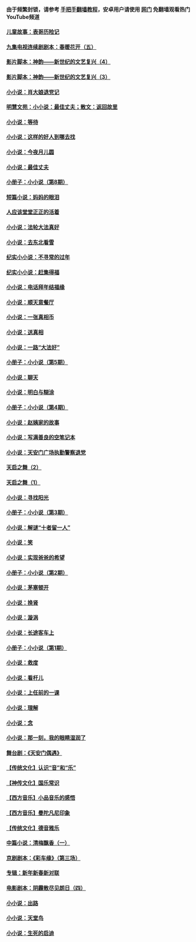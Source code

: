 #### 由于频繁封锁，请参考 [手把手翻墙教程](https://github.com/gfw-breaker/guides/wiki/)，安卓用户请使用 [网门](https://github.com/gfw-breaker/nogfw/blob/master/dl.md?t=07200101) 免翻墙观看热门YouTube频道 

#### [儿童故事：表哥历险记](../pages/328/383535.md?t=07200101) 

#### [九集电视连续剧剧本：春暖花开（五）](../pages/328/275919.md?t=07200101) 

#### [影片脚本：神韵——新世纪的文艺复兴（4）](../pages/328/266089.md?t=07200101) 

#### [影片脚本：神韵——新世纪的文艺复兴（3）](../pages/328/266087.md?t=07200101) 

#### [小小说：肖大娘退党记](../pages/328/239807.md?t=07200101) 

#### [明慧文苑：小小说：最佳丈夫；散文：返回故里](../pages/328/3439.md?t=07200101) 

#### [小小说：等待](../pages/328/223927.md?t=07200101) 

#### [小小说：这样的好人到哪去找](../pages/328/209396.md?t=07200101) 

#### [小小说：今夜月儿圆](../pages/328/193588.md?t=07200101) 

#### [小小说：最佳丈夫](../pages/328/190938.md?t=07200101) 

#### [小册子：小小说（第8期）](../pages/328/188202.md?t=07200101) 

#### [短篇小说：妈妈的眼泪](../pages/328/187712.md?t=07200101) 

#### [人应该堂堂正正的活着](../pages/328/182430.md?t=07200101) 

#### [小小说：法轮大法真好](../pages/328/174669.md?t=07200101) 

#### [小小说：去东北看雪](../pages/328/173882.md?t=07200101) 

#### [纪实小小说：不寻常的过年](../pages/328/173187.md?t=07200101) 

#### [纪实小小说：赶集得福](../pages/328/172652.md?t=07200101) 

#### [小小说：电话拜年结福缘](../pages/328/172533.md?t=07200101) 

#### [小小说：顺天意餐厅](../pages/328/170182.md?t=07200101) 

#### [小小说：一张真相币](../pages/328/169410.md?t=07200101) 

#### [小小说：送真相](../pages/328/166713.md?t=07200101) 

#### [小小说：一路“大法好”](../pages/328/162016.md?t=07200101) 

#### [小册子：小小说（第5期）](../pages/328/161131.md?t=07200101) 

#### [小小说：聊天](../pages/328/159640.md?t=07200101) 

#### [小小说：明白与糊涂](../pages/328/158101.md?t=07200101) 

#### [小册子：小小说（第4期）](../pages/328/158006.md?t=07200101) 

#### [小小说：赵姨家的故事](../pages/328/157843.md?t=07200101) 

#### [小小说：写满善良的空笔记本](../pages/328/157382.md?t=07200101) 

#### [小小说：天安门广场执勤警察退党](../pages/328/156982.md?t=07200101) 

#### [天启之舞（2）](../pages/328/153440.md?t=07200101) 

#### [天启之舞（1）](../pages/328/153439.md?t=07200101) 

#### [小小说：寻找阳光](../pages/328/153065.md?t=07200101) 

#### [小册子：小小说（第3期）](../pages/328/151715.md?t=07200101) 

#### [小小说：解谜“十者留一人”](../pages/328/148967.md?t=07200101) 

#### [小小说：笑](../pages/328/148905.md?t=07200101) 

#### [小小说：实现爸爸的希望](../pages/328/148096.md?t=07200101) 

#### [小册子：小小说（第2期）](../pages/328/147214.md?t=07200101) 

#### [小小说：茅塞顿开](../pages/328/147030.md?t=07200101) 

#### [小小说：换肾](../pages/328/146770.md?t=07200101) 

#### [小小说：漩涡](../pages/328/146683.md?t=07200101) 

#### [小小说：长途客车上](../pages/328/145076.md?t=07200101) 

#### [小册子：小小说（第1期）](../pages/328/143963.md?t=07200101) 

#### [小小说：救度](../pages/328/143927.md?t=07200101) 

#### [小小说：看杆儿](../pages/328/142137.md?t=07200101) 

#### [小小说：上任前的一课](../pages/328/140808.md?t=07200101) 

#### [小小说：理解](../pages/328/140476.md?t=07200101) 

#### [小小说：念](../pages/328/139513.md?t=07200101) 

#### [小小说：那一刻，我的眼睛湿润了](../pages/328/138476.md?t=07200101) 

#### [舞台剧：《天安门偶遇》](../pages/328/117155.md?t=07200101) 

#### [【传统文化】认识“音”和“乐”](../pages/328/108667.md?t=07200101) 

#### [【神传文化】国乐常识](../pages/328/104225.md?t=07200101) 

#### [【西方音乐】小品音乐的感悟](../pages/328/102924.md?t=07200101) 

#### [【西方音乐】曼陀凡尼印象](../pages/328/102922.md?t=07200101) 

#### [【传统文化】德音雅乐](../pages/328/102923.md?t=07200101) 

#### [中篇小说：清梅飘香（一）](../pages/328/101058.md?t=07200101) 

#### [京剧剧本：《彩车缘》（第三场）](../pages/328/96434.md?t=07200101) 

#### [专辑：新年新春新对联](../pages/328/94991.md?t=07200101) 

#### [电影剧本：阴霾散尽见朗日（四）](../pages/328/87081.md?t=07200101) 

#### [小小说：出路](../pages/328/84848.md?t=07200101) 

#### [小小说：天堂鸟](../pages/328/83084.md?t=07200101) 

#### [小小说：生死的启迪](../pages/328/70977.md?t=07200101) 

